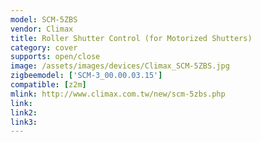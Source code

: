 ```yaml
---
model: SCM-5ZBS
vendor: Climax
title: Roller Shutter Control (for Motorized Shutters) 
category: cover
supports: open/close
image: /assets/images/devices/Climax_SCM-5ZBS.jpg
zigbeemodel: ['SCM-3_00.00.03.15']
compatible: [z2m]
mlink: http://www.climax.com.tw/new/scm-5zbs.php
link: 
link2: 
link3: 
---
```

